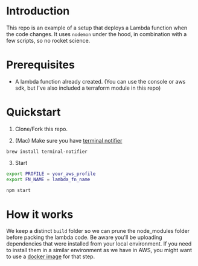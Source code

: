 # Introduction

This repo is an example of a setup that deploys a Lambda function when the code changes. It uses `nodemon` under the hood, in combination with a few scripts, so no rocket science.

# Prerequisites

- A lambda function already created. (You can use the console or aws sdk, but I've also included a terraform module in this repo)

# Quickstart

1. Clone/Fork this repo.

2. (Mac) Make sure you have [terminal notifier](https://github.com/julienXX/terminal-notifier)

```
brew install terminal-notifier
```

3. Start

```bash
export PROFILE = your_aws_profile
export FN_NAME = lambda_fn_name

npm start

```

# How it works

We keep a distinct `build` folder so we can prune the node_modules folder before packing the lambda code. Be aware you'll be uploading dependencies that were installed from your local environment. If you need to install them in a similar environment as we have in AWS, you might want to use a [docker image](https://github.com/lambci/docker-lambda) for that step.
